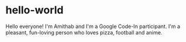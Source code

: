 # hello-world

Hello everyone!
I'm Amithab and I'm a Google Code-In participant.
I'm a pleasant, fun-loving person who loves pizza, football and anime.
